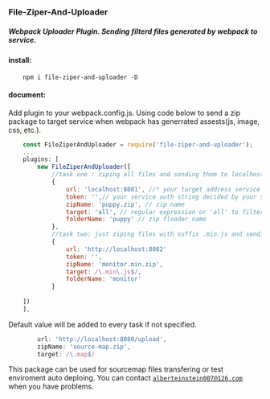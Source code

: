 ### File-Ziper-And-Uploader
##### Webpack Uploader Plugin. Sending filterd files generated by webpack to service.


#### install:
```text
    npm i file-ziper-and-uploader -D
```

#### document:
Add plugin to your webpack.config.js. Using code below to send a zip package to target service when webpack has generrated assests(js, image, css, etc.).

```javascript
    const FileZiperAndUploader = require('file-ziper-and-uploader');
    ...
    plugins: [
        new FileZiperAndUploader([
            //task one : ziping all files and sending them to localhost:8081
            {
                url: 'localhost:8081', //* your target address service to receive zip
                token: '',// your service auth string decided by your service code.
                zipName: 'puppy.zip', // zip name
                target: 'all', // regular expression or 'all' to filter files to zip
                folderName: 'puppy' // zip floader name
            },
            //task two: just ziping files with suffix .min.js and sending them to localhost:8082
            {
                url: 'http://localhost:8082'
                token: '',
                zipName: 'monitor.min.zip',
                target: /\.min\.js$/,
                folderName: 'monitor'
            }
            
    ])
    ],
```

Default value will be added to every task if not specified. 
```javascript
        url: 'http://localhost:8080/upload',
        zipName: 'source-map.zip',
        target: /\.map$/
```
This package can be used for sourcemap files transfering or test enviroment auto deploing. You can contact <code>alberteinstein007@126.com</code> when you have problems.